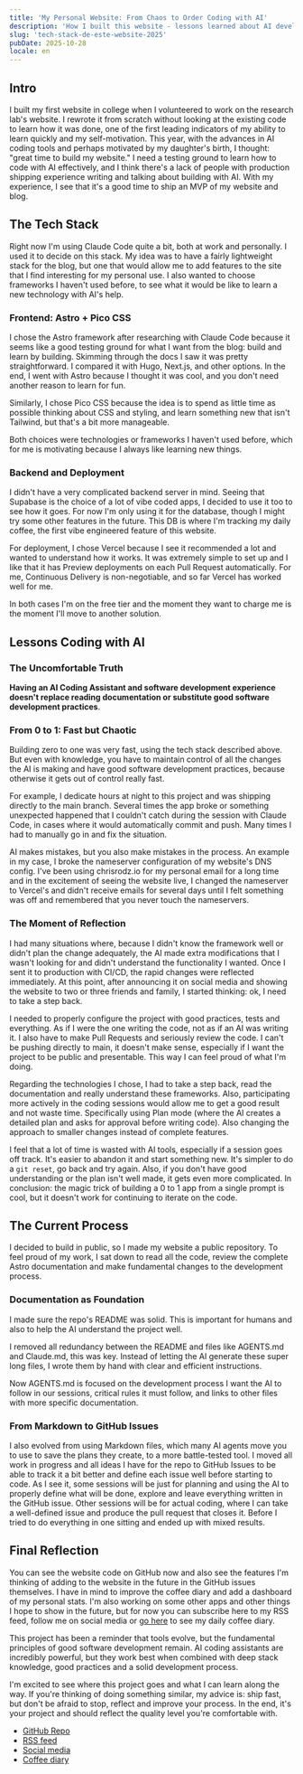 ```yaml
---
title: 'My Personal Website: From Chaos to Order Coding with AI'
description: 'How I built this website - lessons learned about AI development and the importance of good software engineering practices'
slug: 'tech-stack-de-este-website-2025'
pubDate: 2025-10-28
locale: en
---
```


## Intro

I built my first website in college when I volunteered to work on the research lab's website. I rewrote it from scratch without looking at the existing code to learn how it was done, one of the first leading indicators of my ability to learn quickly and my self-motivation. This year, with the advances in AI coding tools and perhaps motivated by my daughter's birth, I thought: "great time to build my website." I need a testing ground to learn how to code with AI effectively, and I think there's a lack of people with production shipping experience writing and talking about building with AI. With my experience, I see that it's a good time to ship an MVP of my website and blog.

## The Tech Stack

Right now I'm using Claude Code quite a bit, both at work and personally. I used it to decide on this stack. My idea was to have a fairly lightweight stack for the blog, but one that would allow me to add features to the site that I find interesting for my personal use. I also wanted to choose frameworks I haven't used before, to see what it would be like to learn a new technology with AI's help.

### Frontend: Astro + Pico CSS

I chose the Astro framework after researching with Claude Code because it seems like a good testing ground for what I want from the blog: build and learn by building. Skimming through the docs I saw it was pretty straightforward. I compared it with Hugo, Next.js, and other options. In the end, I went with Astro because I thought it was cool, and you don't need another reason to learn for fun.

Similarly, I chose Pico CSS because the idea is to spend as little time as possible thinking about CSS and styling, and learn something new that isn't Tailwind, but that's a bit more manageable.

Both choices were technologies or frameworks I haven't used before, which for me is motivating because I always like learning new things.

### Backend and Deployment

I didn't have a very complicated backend server in mind. Seeing that Supabase is the choice of a lot of vibe coded apps, I decided to use it too to see how it goes. For now I'm only using it for the database, though I might try some other features in the future. This DB is where I'm tracking my daily coffee, the first vibe engineered feature of this website.

For deployment, I chose Vercel because I see it recommended a lot and wanted to understand how it works. It was extremely simple to set up and I like that it has Preview deployments on each Pull Request automatically. For me, Continuous Delivery is non-negotiable, and so far Vercel has worked well for me.

In both cases I'm on the free tier and the moment they want to charge me is the moment I'll move to another solution.

## Lessons Coding with AI

### The Uncomfortable Truth

**Having an AI Coding Assistant and software development experience doesn't replace reading documentation or substitute good software development practices**.

### From 0 to 1: Fast but Chaotic

Building zero to one was very fast, using the tech stack described above. But even with knowledge, you have to maintain control of all the changes the AI is making and have good software development practices, because otherwise it gets out of control really fast.

For example, I dedicate hours at night to this project and was shipping directly to the main branch. Several times the app broke or something unexpected happened that I couldn't catch during the session with Claude Code, in cases where it would automatically commit and push. Many times I had to manually go in and fix the situation.

AI makes mistakes, but you also make mistakes in the process. An example in my case, I broke the nameserver configuration of my website's DNS config. I've been using chrisrodz.io for my personal email for a long time and in the excitement of seeing the website live, I changed the nameserver to Vercel's and didn't receive emails for several days until I felt something was off and remembered that you never touch the nameservers.

### The Moment of Reflection

I had many situations where, because I didn't know the framework well or didn't plan the change adequately, the AI made extra modifications that I wasn't looking for and didn't understand the functionality I wanted. Once I sent it to production with CI/CD, the rapid changes were reflected immediately. At this point, after announcing it on social media and showing the website to two or three friends and family, I started thinking: ok, I need to take a step back.

I needed to properly configure the project with good practices, tests and everything. As if I were the one writing the code, not as if an AI was writing it. I also have to make Pull Requests and seriously review the code. I can't be pushing directly to main, it doesn't make sense, especially if I want the project to be public and presentable. This way I can feel proud of what I'm doing.

Regarding the technologies I chose, I had to take a step back, read the documentation and really understand these frameworks. Also, participating more actively in the coding sessions would allow me to get a good result and not waste time. Specifically using Plan mode (where the AI creates a detailed plan and asks for approval before writing code). Also changing the approach to smaller changes instead of complete features.

I feel that a lot of time is wasted with AI tools, especially if a session goes off track. It's easier to abandon it and start something new. It's simpler to do a `git reset`, go back and try again. Also, if you don't have good understanding or the plan isn't well made, it gets even more complicated. In conclusion: the magic trick of building a 0 to 1 app from a single prompt is cool, but it doesn't work for continuing to iterate on the code.

## The Current Process

I decided to build in public, so I made my website a public repository. To feel proud of my work, I sat down to read all the code, review the complete Astro documentation and make fundamental changes to the development process.

### Documentation as Foundation

I made sure the repo's README was solid. This is important for humans and also to help the AI understand the project well.

I removed all redundancy between the README and files like AGENTS.md and Claude.md, this was key. Instead of letting the AI generate these super long files, I wrote them by hand with clear and efficient instructions.

Now AGENTS.md is focused on the development process I want the AI to follow in our sessions, critical rules it must follow, and links to other files with more specific documentation.

### From Markdown to GitHub Issues

I also evolved from using Markdown files, which many AI agents move you to use to save the plans they create, to a more battle-tested tool. I moved all work in progress and all ideas I have for the repo to GitHub Issues to be able to track it a bit better and define each issue well before starting to code. As I see it, some sessions will be just for planning and using the AI to properly define what will be done, explore and leave everything written in the GitHub issue. Other sessions will be for actual coding, where I can take a well-defined issue and produce the pull request that closes it. Before I tried to do everything in one sitting and ended up with mixed results.

## Final Reflection

You can see the website code on GitHub now and also see the features I'm thinking of adding to the website in the future in the GitHub issues themselves. I have in mind to improve the coffee diary and add a dashboard of my personal stats. I'm also working on some other apps and other things I hope to show in the future, but for now you can subscribe here to my RSS feed, follow me on social media or [go here](https://chrisrodz.io/cafe) to see my daily coffee diary.

This project has been a reminder that tools evolve, but the fundamental principles of good software development remain. AI coding assistants are incredibly powerful, but they work best when combined with deep stack knowledge, good practices and a solid development process.

I'm excited to see where this project goes and what I can learn along the way. If you're thinking of doing something similar, my advice is: ship fast, but don't be afraid to stop, reflect and improve your process. In the end, it's your project and should reflect the quality level you're comfortable with.

- [GitHub Repo](https://github.com/chrisrodz/chrisrodz.io)
- [RSS feed](https://chrisrodz.io/rss.xml)
- [Social media](https://x.com/chrisrodz35)
- [Coffee diary](https://chrisrodz.io/cafe)
